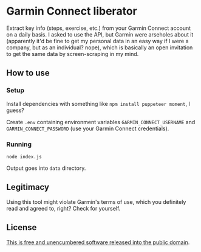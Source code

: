 # Garmin Connect liberator

Extract key info (steps, exercise, etc.) from your Garmin Connect account on a daily basis. I asked to use the API, but Garmin were arseholes about it (apparently it'd be fine to get my personal data in an easy way if I were a company, but as an individual? nope), which is basically an open invitation to get the same data by screen-scraping in my mind.

## How to use

### Setup

Install dependencies with something like `npm install puppeteer moment`, I guess?

Create `.env` containing environment variables `GARMIN_CONNECT_USERNAME` and `GARMIN_CONNECT_PASSWORD` (use your Garmin Connect credentials).

### Running

`node index.js`

Output goes into `data` directory.

## Legitimacy

Using this tool might violate Garmin's terms of use, which you definitely read and agreed to, right? Check for yourself.

## License

[This is free and unencumbered software released into the public domain](https://choosealicense.com/licenses/unlicense/).

